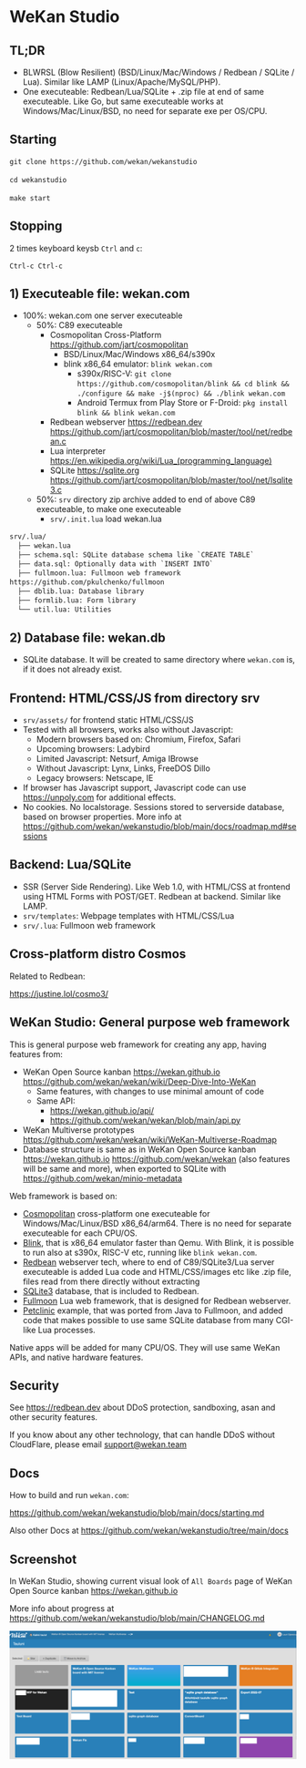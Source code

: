 # WeKan Studio


## TL;DR

- BLWRSL (Blow Resilient) (BSD/Linux/Mac/Windows / Redbean / SQLite / Lua). Similar like LAMP (Linux/Apache/MySQL/PHP).
- One executeable: Redbean/Lua/SQLite + .zip file at end of same executeable. Like Go, but same executeable works at Windows/Mac/Linux/BSD, no need for separate exe per OS/CPU.

## Starting

```
git clone https://github.com/wekan/wekanstudio

cd wekanstudio

make start
```

## Stopping

2 times keyboard keysb `Ctrl` and `c`:

```
Ctrl-c Ctrl-c
```

## 1) Executeable file: wekan.com

- 100%: wekan.com one server executeable
  - 50%: C89 executeable
    - Cosmopolitan Cross-Platform https://github.com/jart/cosmopolitan
      - BSD/Linux/Mac/Windows x86_64/s390x
      - blink x86_64 emulator: `blink wekan.com`
        - s390x/RISC-V: `git clone https://github.com/cosmopolitan/blink && cd blink && ./configure && make -j$(nproc) && ./blink wekan.com`
        - Android Termux from Play Store or F-Droid: `pkg install blink && blink wekan.com`
    - Redbean webserver https://redbean.dev https://github.com/jart/cosmopolitan/blob/master/tool/net/redbean.c
    - Lua interpreter https://en.wikipedia.org/wiki/Lua_(programming_language)
    - SQLite https://sqlite.org https://github.com/jart/cosmopolitan/blob/master/tool/net/lsqlite3.c
  - 50%: `srv` directory zip archive added to end of above C89 executeable, to make one executeable
    - `srv/.init.lua` load wekan.lua
```
srv/.lua/
  ├── wekan.lua
  ├── schema.sql: SQLite database schema like `CREATE TABLE`
  ├── data.sql: Optionally data with `INSERT INTO`
  ├── fullmoon.lua: Fullmoon web framework https://github.com/pkulchenko/fullmoon
  ├── dblib.lua: Database library 
  ├── formlib.lua: Form library
  └── util.lua: Utilities
```

## 2) Database file: wekan.db

- SQLite database. It will be created to same directory where `wekan.com` is, if it does not already exist.

## Frontend: HTML/CSS/JS from directory srv

- `srv/assets/` for frontend static HTML/CSS/JS
- Tested with all browsers, works also without Javascript:
  - Modern browsers based on: Chromium, Firefox, Safari
  - Upcoming browsers: Ladybird
  - Limited Javascript: Netsurf, Amiga IBrowse
  - Without Javascript: Lynx, Links, FreeDOS Dillo
  - Legacy browsers: Netscape, IE
- If browser has Javascript support, Javascript code can use https://unpoly.com for additional effects.
- No cookies. No localstorage. Sessions stored to serverside database, based on browser properties. More info at https://github.com/wekan/wekanstudio/blob/main/docs/roadmap.md#sessions

## Backend: Lua/SQLite

- SSR (Server Side Rendering). Like Web 1.0, with HTML/CSS at frontend using HTML Forms with POST/GET. Redbean at backend. Similar like LAMP.
- `srv/templates`: Webpage templates with HTML/CSS/Lua
- `srv/.lua`: Fullmoon web framework

## Cross-platform distro Cosmos

Related to Redbean:

https://justine.lol/cosmo3/

## WeKan Studio: General purpose web framework

This is general purpose web framework for creating any app, having features from:

- WeKan Open Source kanban https://wekan.github.io https://github.com/wekan/wekan/wiki/Deep-Dive-Into-WeKan
  - Same features, with changes to use minimal amount of code
  - Same API:
    - https://wekan.github.io/api/ 
    - https://github.com/wekan/wekan/blob/main/api.py
- WeKan Multiverse prototypes https://github.com/wekan/wekan/wiki/WeKan-Multiverse-Roadmap
- Database structure is same as in WeKan Open Source kanban https://wekan.github.io https://github.com/wekan/wekan (also features will be same and more),
  when exported to SQLite with https://github.com/wekan/minio-metadata

Web framework is based on:

- [Cosmopolitan](https://github.com/jart/cosmopolitan) cross-platform one executeable for Windows/Mac/Linux/BSD x86_64/arm64. There is no need for separate executeable for each CPU/OS.
- [Blink](https://github.com/jart/blink), that is x86_64 emulator faster than Qemu. With Blink, it is possible to run also at s390x, RISC-V etc, running like `blink wekan.com`.
- [Redbean](https://redbean.dev) webserver tech, where to end of C89/SQLite3/Lua server executeable is added Lua code and HTML/CSS/images etc like .zip file, files read from there directly without extracting
- [SQLite3](https://sqlite.org) database, that is included to Redbean.
- [Fullmoon](https://github.com/pkulchenko/fullmoon) Lua web framework, that is designed for Redbean webserver.
- [Petclinic](https://github.com/xet7/pet) example, that was ported from Java to Fullmoon, and added code that makes possible to use same SQLite database from many CGI-like Lua processes.

Native apps will be added for many CPU/OS. They will use same WeKan APIs, and native hardware features.

## Security

See https://redbean.dev about DDoS protection, sandboxing, asan and other security features.

If you know about any other technology, that can handle DDoS without CloudFlare, please email support@wekan.team

## Docs

How to build and run `wekan.com`:

https://github.com/wekan/wekanstudio/blob/main/docs/starting.md

Also other Docs at https://github.com/wekan/wekanstudio/tree/main/docs

## Screenshot

In WeKan Studio, showing current visual look of `All Boards` page of WeKan Open Source kanban https://wekan.github.io

More info about progress at https://github.com/wekan/wekanstudio/blob/main/CHANGELOG.md

![screenshot](screenshot.png)
